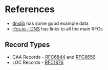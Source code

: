 # References

- [dnslib](https://github.com/paulc/dnslib/) has some good example data
- [rfcs.io - DNS](https://rfcs.io/dns) has links to all the main RFCs

## Record Types

- CAA Records - [RFC6844](https://www.rfc-editor.org/info/rfc6844) and
  [RFC8659](https://www.rfc-editor.org/rfc/rfc8659)
- LOC Records - [RFC1876](https://www.rfc-editor.org/rfc/rfc1876)

